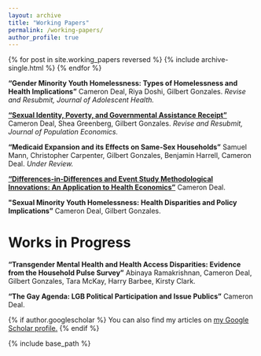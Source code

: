 ```yaml
---
layout: archive
title: "Working Papers"
permalink: /working-papers/
author_profile: true
---
```


{% for post in site.working_papers reversed %}
  {% include archive-single.html %}
{% endfor %}

**“Gender Minority Youth Homelessness: Types of Homelessness and Health Implications”** Cameron Deal, Riya Doshi, Gilbert Gonzales. *Revise and Resubmit, Journal of Adolescent Health.*

**[“Sexual Identity, Poverty, and Governmental Assistance Receipt”](https://cameron-deal.github.io//files/gov_assistance_wp.pdf)** Cameron Deal, Shea Greenberg,
Gilbert Gonzales. *Revise and Resubmit, Journal of Population Economics.*


**“Medicaid Expansion and its Effects on Same-Sex Households”** Samuel Mann,
Christopher Carpenter, Gilbert Gonzales, Benjamin Harrell, Cameron Deal. *Under Review.*

**[“Differences-in-Differences and Event Study Methodological Innovations: An Application to Health Economics”](https://cameron-deal.github.io//files/medicaid_exp_text_080122.pdf)** Cameron Deal.

**"Sexual Minority Youth Homelessness: Health Disparities and Policy Implications”**
Cameron Deal, Gilbert Gonzales.

# Works in Progress

**“Transgender Mental Health and Health Access Disparities: Evidence from the Household Pulse Survey”** Abinaya Ramakrishnan, Cameron Deal, Gilbert Gonzales, Tara
McKay, Harry Barbee, Kirsty Clark.

**“The Gay Agenda: LGB Political Participation and Issue Publics”** Cameron Deal.

{% if author.googlescholar %}
  You can also find my articles on <u><a href="{{author.googlescholar}}">my Google Scholar profile</a>.</u>
{% endif %}

{% include base_path %}


